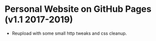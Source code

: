 # Personal Website on GitHub Pages (v1.1 2017-2019)

- Reupload with some small http tweaks and css cleanup.
